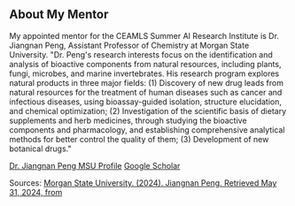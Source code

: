 ## About My Mentor

My appointed mentor for the CEAMLS Summer AI Research Institute is Dr. Jiangnan Peng, Assistant Professor of Chemistry at Morgan State University. "Dr. Peng's research interests focus on the identification and analysis of bioactive components from natural resources, including plants, fungi, microbes, and marine invertebrates. His research program explores natural products in three major fields: (1) Discovery of new drug leads from natural resources for the treatment of human diseases such as cancer and infectious diseases, using bioassay-guided isolation, structure elucidation, and chemical optimization; (2) Investigation of the scientific basis of dietary supplements and herb medicines, through studying the bioactive components and pharmacology, and establishing comprehensive analytical methods for better control the quality of them; (3) Development of new botanical drugs." 

[Dr. Jiangnan Peng MSU Profile](https://www.morgan.edu/chemistry/faculty-and-staff/jiangnan-peng)
[Google Scholar](https://scholar.google.com/citations?user=owO1V04AAAAJ&hl=en)

Sources:
[Morgan State University. (2024). Jiangnan Peng. Retrieved May 31, 2024, from](https://www.morgan.edu/chemistry/faculty-and-staff/jiangnan-peng)




